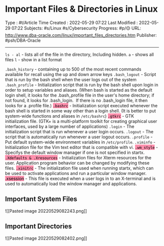 # Important Files & Directories in Linux
Type : #t/Article
Time Created : 2022-05-29 07:22
Last Modified : 2022-05-29 07:22
Subjects: #s/Linux #s/Cybersecurity 
Progress: #p/🟡 
URL: http://www.dba-oracle.com/linux/important_files_directories.htm
Publisher: #psh/DBA-Oracle 

---
`ls - al` - lists all of the file in the directory, Including hidden.
`a` - shows all files
`l` - show in a list format

`.bash_history` - containing up to 500 of the most recent commands available for recall using the up and down arrow keys
`.bash_logout` - Script that is run by the bash shell when the user logs out of the system
`.bash_profile` - Initialization script that is run by the bash shell upon login in order to setup variables and aliases. (When bash is started as the default login shell, it looks for the .bash_profile file in the user's home directory; if not found, it looks for .bash_login.  If there is no .bash_login file, it then looks for a .profile file.)
<mark style="background: #FF5582A6;">`.bashrc`</mark> - Initialization script executed whenever the bash shell is started in some way other than a login shell. (It is better to put system-wide functions and aliases in `/etc/bashrc`)
<mark style="background: #FF5582A6;">`.gtkrc`</mark> - GTK initialization file. (GTK+ is a multi-platform toolkit for creating graphical user interfaces, used by a large number of applications)
`.login` - The initialization script that is run whenever a user login occurs.
`.logout` - The script that is automatically run whenever a user logout occurs.
`.profile` - Put default system-wide environment variables in `/etc/profile`.
`.viminfo` - Initialization file for the Vim text editor that is compatible with vi.
<mark style="background: #FF5582A6;">`.wm_style`</mark> - Specifys the default window manager if one is not specified in startx.
<mark style="background: #FF5582A6;">`.Xdefaults & .Xresources`</mark> - Initialization files for Xterm resources for the user. Application program behavior can be changed by modifying these files.
<mark style="background: #FF5582A6;">`.xinitrc`</mark>  - The initialization file used when running startx, which can be used to activate applications and run a particular window manager.
<mark style="background: #FF5582A6;">.xsession</mark> - This file is executed when a user logs in to an X-terminal and is used to automatically load the window manager and applications.
## Important System Files
![[Pasted image 20220529082243.png]]
## Important Directories
![[Pasted image 20220529082402.png]]